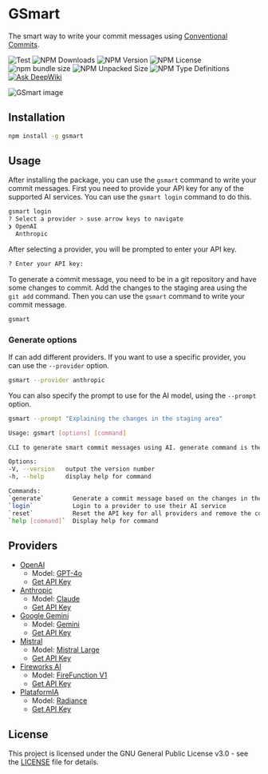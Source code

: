 # GSmart

The smart way to write your commit messages using [Conventional Commits](https://www.conventionalcommits.org/).

![Test](https://github.com/ragnarok22/gsmart/actions/workflows/test.yml/badge.svg)
![NPM Downloads](https://img.shields.io/npm/dm/gsmart)
![NPM Version](https://img.shields.io/npm/v/gsmart)
![NPM License](https://img.shields.io/npm/l/gsmart)
![npm bundle size](https://img.shields.io/bundlephobia/minzip/gsmart)
![NPM Unpacked Size](https://img.shields.io/npm/unpacked-size/gsmart)
![NPM Type Definitions](https://img.shields.io/npm/types/gsmart)
[![Ask DeepWiki](https://deepwiki.com/badge.svg)](https://deepwiki.com/ragnarok22/gsmart)

![GSmart image](https://repository-images.githubusercontent.com/827045490/756cb1d5-9572-4cc2-be37-0459da007c1a)

## Installation

```bash
npm install -g gsmart
```

## Usage

After installing the package, you can use the `gsmart` command to write
your commit messages.
First you need to provide your API key for any of the supported AI services.
You can use the `gsmart login` command to do this.

```bash
gsmart login
? Select a provider > suse arrow keys to navigate
❯ OpenAI
  Anthropic
```

After selecting a provider, you will be prompted to enter your API key.

```bash
? Enter your API key:
```

To generate a commit message, you need to be in a git repository
and have some changes to commit.
Add the changes to the staging area using the `git add` command.
Then you can use the `gsmart` command to write your commit message.

```bash
gsmart
```

### Generate options

If can add different providers. If you want to use a specific provider,
you can use the `--provider` option.

```bash
gsmart --provider anthropic
```

You can also specify the prompt to use for the AI model, using the `--prompt` option.

```bash
gsmart --prompt "Explaining the changes in the staging area"
```

```bash
Usage: gsmart [options] [command]

CLI to generate smart commit messages using AI. generate command is the default command.

Options:
-V, --version   output the version number
-h, --help      display help for command

Commands:
`generate`        Generate a commit message based on the changes in the staging area
`login`           Login to a provider to use their AI service
`reset`           Reset the API key for all providers and remove the configuration file
`help [command]`  Display help for command
```

## Providers

- [OpenAI](https://openai.com/)
  - Model: [GPT-4o](https://platform.openai.com/docs/models/gpt-4o)
  - [Get API Key](https://platform.openai.com/api-keys)
- [Anthropic](https://www.anthropic.com/)
  - Model: [Claude](https://www.anthropic.com/claude)
  - [Get API Key](https://console.anthropic.com/settings/keys)
- [Google Gemini](https://gemini.google.com/app)
  - Model: [Gemini](https://ai.google.dev/gemini-api/docs/models#gemini-2.0-flash)
  - [Get API Key](https://console.cloud.google.com/apis/credentials)
- [Mistral](https://www.mistral.ai/)
  - Model: [Mistral Large](https://mistral.ai/technology/#models)
  - [Get API Key](https://console.mistral.ai/api-keys/)
- [Fireworks AI](https://fireworks.ai)
  - Model: [FireFunction V1](https://fireworks.ai/models/fireworks/firefunction-v1)
  - [Get API Key](https://fireworks.ai/api-keys)
- [PlataformIA](https://plataformia.com)
  - Model: [Radiance](https://docs.plataformia.com/llm-chat-api)
  - [Get API Key](https://console.plataformia.com/api-keys)

## License

This project is licensed under the GNU General Public License v3.0 -
see the [LICENSE](LICENSE) file for details.
